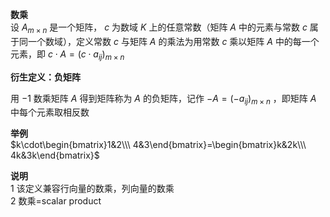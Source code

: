 **数乘**  
设 $A_{m\times n}$ 是一个矩阵， $c$ 为数域 $K$ 上的任意常数（矩阵 $A$ 中的元素与常数 $c$ 属于同一个数域），定义常数 $c$ 与矩阵 $A$ 的乘法为用常数 $c$ 乘以矩阵 $A$ 中的每一个元素，即 $c\cdot A=(c\cdot a_{ij})_{m\times n}$  
  
**衍生定义：负矩阵**  
  
用 $-1$ 数乘矩阵 $A$ 得到矩阵称为 $A$ 的负矩阵，记作 $-A=(-a_{ij})_{m\times n}$ ，即矩阵 $A$ 中每个元素取相反数  
  
**举例**  
 $k\cdot\begin{bmatrix}1&2\\\ 4&3\end{bmatrix}=\begin{bmatrix}k&2k\\\ 4k&3k\end{bmatrix}$  
  
**说明**  
1 该定义兼容行向量的数乘，列向量的数乘  
2 数乘=scalar product  
